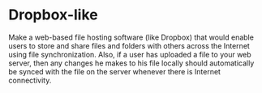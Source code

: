 # Dropbox-like
Make a web-based file hosting software (like Dropbox) that would enable users to store and share files and folders with others across the Internet using file synchronization. Also, if a user has uploaded a file to your web server, then any changes he makes to his file locally should automatically be synced with the file on the server whenever there is Internet connectivity.
